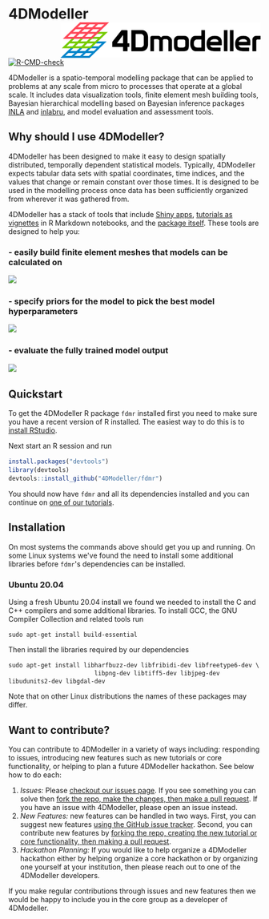 # 4DModeller <img src="man/figures/logo.png" align="right" alt="" width="400" />

[![R-CMD-check](https://github.com/4DModeller/fdmr/actions/workflows/check-standard.yaml/badge.svg?branch=main)](https://github.com/4DModeller/fdmr/actions/workflows/check-standard.yaml)

4DModeller is a spatio-temporal modelling package that can be applied to problems at any scale from micro to processes that operate at a global scale. It includes data visualization tools, finite element mesh building tools, Bayesian hierarchical modelling based on Bayesian inference packages [INLA](https://www.r-inla.org/home) and [inlabru](https://github.com/inlabru-org/inlabru), and model evaluation and assessment tools.

## Why should I use 4DModeller?

4DModeller has been designed to make it easy to design spatially distributed, temporally dependent statistical models. Typically, 4DModeller expects tabular data sets with spatial coordinates, time indices, and the values that change or remain constant over those times. It is designed to be used in the modelling process once data has been sufficiently organized from wherever it was gathered from.

4DModeller has a stack of tools that include [Shiny apps](https://4dmodeller.github.io/fdmr/reference/index.html#shiny-apps), [tutorials as vignettes](https://4dmodeller.github.io/fdmr/articles/) in R Markdown notebooks, and the [package itself](https://github.com/4DModeller/fdmr). These tools are designed to help you:

### - easily build finite element meshes that models can be calculated on

![](https://github.com/4DModeller/fdmr/assets/8915182/4c1d188d-3feb-471f-8831-97aa5fab4765)

### - specify priors for the model to pick the best model hyperparameters

![](https://github.com/4DModeller/fdmr/assets/8915182/30bfea5e-80d8-42d8-96e7-ff0bce22029a)

### - evaluate the fully trained model output

![](https://github.com/4DModeller/fdmr/assets/8915182/f2b68ccc-cfba-4393-b2f4-6cecdad332c0)

## Quickstart

To get the 4DModeller R package `fdmr` installed first you need to make sure you have a recent version of R installed.
The easiest way to do this is to [install RStudio](https://posit.co/downloads/).

Next start an R session and run

```R
install.packages("devtools")
library(devtools)
devtools::install_github("4DModeller/fdmr")
```

You should now have `fdmr` and all its dependencies installed and you can continue on [one of our tutorials](https://4dmodeller.github.io/fdmr/articles/).

## Installation

On most systems the commands above should get you up and running. On some Linux systems we've found the need to 
install some additional libraries before `fdmr`'s dependencies can be installed.

### Ubuntu 20.04

Using a fresh Ubuntu 20.04 install we found we needed to install the C and C++ compilers and some additional libraries.
To install GCC, the GNU Compiler Collection and related tools run

```console
sudo apt-get install build-essential
```

Then install the libraries required by our dependencies

```console
sudo apt-get install libharfbuzz-dev libfribidi-dev libfreetype6-dev \
                        libpng-dev libtiff5-dev libjpeg-dev libudunits2-dev libgdal-dev
```

Note that on other Linux distributions the names of these packages may differ.

## Want to contribute?

You can contribute to 4DModeller in a variety of ways including: responding to issues, introducing new features such as new tutorials or core functionality, or helping to plan a future 4DModeller hackathon. See below how to do each:

1. *Issues:* Please [checkout our issues page](https://github.com/4DModeller/fdmr/issues). If you see something you can solve then [fork the repo, make the changes, then make a pull request](https://stackoverflow.com/questions/14587045/how-to-merge-branch-of-forked-repo-into-master-branch-of-original-repo#14587354). If you have an issue with 4DModeller, please open an issue instead.
2. *New Features:* new features can be handled in two ways. First, you can suggest new features [using the GitHub issue tracker](https://github.com/4DModeller/fdmr/issues). Second, you can contribute new features by [forking the repo, creating the new tutorial or core functionality, then making a pull request](https://github.com/4DModeller/fdmr/issues).
3. *Hackathon Planning:* If you would like to help organize a 4DModeller hackathon either by helping organize a core hackathon or by organizing one yourself at your institution, then please reach out to one of the 4DModeller developers.

If you make regular contributions through issues and new features then we would be happy to include you in the core group as a developer of 4DModeller.
